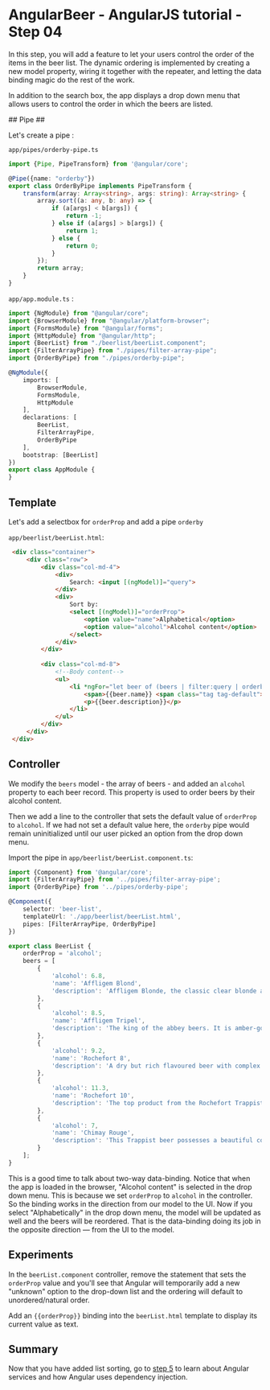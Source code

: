 # AngularBeer - AngularJS tutorial - Step 04 #

In this step, you will add a feature to let your users control the order of the items in the beer list. The dynamic ordering is implemented by creating a new model property, wiring it together with the repeater, and letting the data binding magic do the rest of the work.

In addition to the search box, the app displays a drop down menu that allows users to control the order in which the beers are listed.

## Pipe ##

Let's create a pipe :

`app/pipes/orderby-pipe.ts`

```typescript
import {Pipe, PipeTransform} from '@angular/core';

@Pipe({name: "orderby"})
export class OrderByPipe implements PipeTransform {
    transform(array: Array<string>, args: string): Array<string> {
        array.sort((a: any, b: any) => {
            if (a[args] < b[args]) {
                return -1;
            } else if (a[args] > b[args]) {
                return 1;
            } else {
                return 0;
            }
        });
        return array;
    }
}
```

`app/app.module.ts` :

```typescript
import {NgModule} from "@angular/core";
import {BrowserModule} from "@angular/platform-browser";
import {FormsModule} from "@angular/forms";
import {HttpModule} from "@angular/http";
import {BeerList} from "./beerlist/beerList.component";
import {FilterArrayPipe} from "./pipes/filter-array-pipe";
import {OrderByPipe} from "./pipes/orderby-pipe";

@NgModule({
    imports: [
        BrowserModule,
        FormsModule,
        HttpModule
    ],
    declarations: [
        BeerList,
        FilterArrayPipe,
        OrderByPipe
    ],
    bootstrap: [BeerList]
})
export class AppModule {
}
```

## Template ##

Let's add a selectbox for `orderProp` and add a pipe `orderby`

`app/beerlist/beerList.html`:

```html
 <div class="container">
     <div class="row">
         <div class="col-md-4">
             <div>
                 Search: <input [(ngModel)]="query">
             </div>
             <div>
                 Sort by:
                 <select [(ngModel)]="orderProp">
                     <option value="name">Alphabetical</option>
                     <option value="alcohol">Alcohol content</option>
                 </select>
             </div>
         </div>
 
         <div class="col-md-8">
             <!--Body content-->
             <ul>
                 <li *ngFor="let beer of (beers | filter:query | orderby:orderProp)">
                     <span>{{beer.name}} <span class="tag tag-default">{{beer.alcohol}} °</span></span>
                     <p>{{beer.description}}</p>
                 </li>
             </ul>
         </div>
     </div>
 </div>
```

## Controller ##

We modify the `beers` model - the array of beers - and added an `alcohol` property to each beer record. This property is used to order beers by their alcohol content.

Then we add a line to the controller that sets the default value of `orderProp` to `alcohol`. If we had not set a default value here, the `orderby` pipe would remain uninitialized until our user picked an option from the drop down menu.

Import the pipe in `app/beerlist/beerList.component.ts`:

```typescript
import {Component} from '@angular/core';
import {FilterArrayPipe} from '../pipes/filter-array-pipe';
import {OrderByPipe} from '../pipes/orderby-pipe';

@Component({
    selector: 'beer-list',
    templateUrl: './app/beerlist/beerList.html',
    pipes: [FilterArrayPipe, OrderByPipe]
})

export class BeerList {
    orderProp = 'alcohol';
    beers = [
        {
            'alcohol': 6.8,
            'name': 'Affligem Blond',
            'description': 'Affligem Blonde, the classic clear blonde abbey ale, with a gentle roundness and 6.8% alcohol. Low on bitterness, it is eminently drinkable.'
        },
        {
            'alcohol': 8.5,
            'name': 'Affligem Tripel',
            'description': 'The king of the abbey beers. It is amber-gold and pours with a deep head and original aroma, delivering a complex, full bodied flavour. Pure enjoyment! Secondary fermentation in the bottle.'
        },
        {
            'alcohol': 9.2,
            'name': 'Rochefort 8',
            'description': 'A dry but rich flavoured beer with complex fruity and spicy flavours.'
        },
        {
            'alcohol': 11.3,
            'name': 'Rochefort 10',
            'description': 'The top product from the Rochefort Trappist brewery. Dark colour, full and very impressive taste. Strong plum, raisin, and black currant palate, with ascending notes of vinousness and other complexities.'
        },
        {
            'alcohol': 7,
            'name': 'Chimay Rouge',
            'description': 'This Trappist beer possesses a beautiful coppery colour that makes it particularly attractive. Topped with a creamy head, it gives off a slight fruity apricot smell from the fermentation. The aroma felt in the mouth is a balance confirming the fruit nuances revealed to the sense of smell. This traditional Belgian beer is best savoured at cellar temperature '
        }
    ];
}
```

This is a good time to talk about two-way data-binding. Notice that when the app is loaded in the browser, "Alcohol content" is selected in the drop down menu. This is because we set `orderProp` to `alcohol` in the controller. So the binding works in the direction from our model to the UI. Now if you select "Alphabetically" in the drop down menu, the model will be updated as well and the beers will be reordered. That is the data-binding doing its job in the opposite direction — from the UI to the model.

## Experiments ##


In the `beerList.component` controller, remove the statement that sets the `orderProp` value and you'll see that Angular will temporarily add a new "unknown" option to the drop-down list and the ordering will default to unordered/natural order.

Add an `{{orderProp}}` binding into the `beerList.html` template to display its current value as text.

## Summary ##

Now that you have added list sorting, go to [step 5](../step-05) to learn about Angular services and how Angular uses dependency injection.